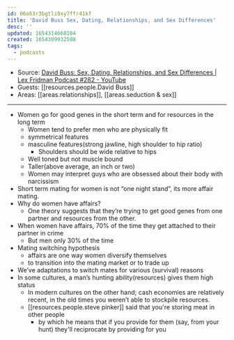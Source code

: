 ```yaml
---
id: 06o63r3bgtli9xy7ffr41kf
title: 'David Buss Sex, Dating, Relationships, and Sex Differences'
desc: ''
updated: 1654314660104
created: 1654309932588
tags:
  - podcasts
---
```


- Source: [David Buss: Sex, Dating, Relationships, and Sex Differences | Lex Fridman Podcast #282 - YouTube](https://www.youtube.com/watch?v=sndW9hzX-wA)
- Guests: [[resources.people.David Buss]]
- Areas: [[areas.relationships]], [[areas.seduction & sex]]

---

- Women go for good genes in the short term and for resources in the long term
  - Women tend to prefer men who are physically fit
  - symmetrical features
  - masculine features(strong jawline, high shoulder to hip ratio)
    - Shoulders should be wide relative to hips
  - Well toned but not muscle bound
  - Taller(above average, an inch or two)
  - Women may interpret guys who are obsessed about their body with narcissism
- Short term mating for women is not “one night stand”, its more affair mating.
- Why do women have affairs?
  - One theory suggests that they’re trying to get good genes from one partner and resources from the other.
- When women have affairs, 70% of the time they get attached to their partner in crime
  - But men only 30% of the time
- Mating switching hypothesis
  - affairs are one way women diversify themselves
  - to transition into the mating market or to trade up
- We’ve adaptations to switch mates for various (survival) reasons
- In some cultures, a man’s hunting ability(resources) gives them high status
  - In modern cultures on the other hand; cash economies are relatively recent, in the old times you weren’t able to stockpile resources.
  - [[resources.people.steve pinker]] said that you're storing meat in other people
    - by which he means that if you provide for them (say, from your hunt) they'll reciprocate by providing for you
